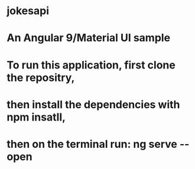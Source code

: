 # jokesapi
# An Angular 9/Material UI sample
# To run this application, first clone the repositry,
# then install the dependencies with npm insatll,
# then on the terminal run: ng serve --open
